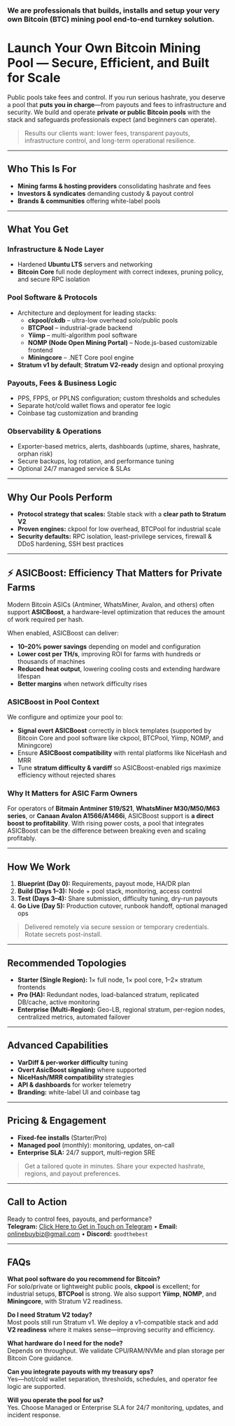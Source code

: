 ### We are professionals that builds, installs and setup your very own Bitcoin (BTC) mining pool end-to-end turnkey solution.
# Launch Your Own Bitcoin Mining Pool — Secure, Efficient, and Built for Scale

Public pools take fees and control. If you run serious hashrate, you deserve a pool that **puts you in charge**—from payouts and fees to infrastructure and security. We build and operate **private or public Bitcoin pools** with the stack and safeguards professionals expect (and beginners can operate).

> Results our clients want: lower fees, transparent payouts, infrastructure control, and long-term operational resilience.

---

## Who This Is For
- **Mining farms & hosting providers** consolidating hashrate and fees  
- **Investors & syndicates** demanding custody & payout control  
- **Brands & communities** offering white-label pools

---

## What You Get
### Infrastructure & Node Layer
- Hardened **Ubuntu LTS** servers and networking  
- **Bitcoin Core** full node deployment with correct indexes, pruning policy, and secure RPC isolation  

### Pool Software & Protocols
- Architecture and deployment for leading stacks:  
  - **ckpool/ckdb** – ultra-low overhead solo/public pools  
  - **BTCPool** – industrial-grade backend  
  - **Yiimp** – multi-algorithm pool software  
  - **NOMP (Node Open Mining Portal)** – Node.js-based customizable frontend  
  - **Miningcore** – .NET Core pool engine  
- **Stratum v1 by default**; **Stratum V2-ready** design and optional proxying  

### Payouts, Fees & Business Logic
- PPS, FPPS, or PPLNS configuration; custom thresholds and schedules  
- Separate hot/cold wallet flows and operator fee logic  
- Coinbase tag customization and branding  

### Observability & Operations
- Exporter-based metrics, alerts, dashboards (uptime, shares, hashrate, orphan risk)  
- Secure backups, log rotation, and performance tuning  
- Optional 24/7 managed service & SLAs  

---

## Why Our Pools Perform
- **Protocol strategy that scales:** Stable stack with a **clear path to Stratum V2**  
- **Proven engines:** ckpool for low overhead, BTCPool for industrial scale  
- **Security defaults:** RPC isolation, least-privilege services, firewall & DDoS hardening, SSH best practices  

---

## ⚡ ASICBoost: Efficiency That Matters for Private Farms

Modern Bitcoin ASICs (Antminer, WhatsMiner, Avalon, and others) often support **ASICBoost**, a hardware-level optimization that reduces the amount of work required per hash.  

When enabled, ASICBoost can deliver:  
- **10–20% power savings** depending on model and configuration  
- **Lower cost per TH/s**, improving ROI for farms with hundreds or thousands of machines  
- **Reduced heat output**, lowering cooling costs and extending hardware lifespan  
- **Better margins** when network difficulty rises  

### ASICBoost in Pool Context
We configure and optimize your pool to:  
- **Signal overt ASICBoost** correctly in block templates (supported by Bitcoin Core and pool software like ckpool, BTCPool, Yiimp, NOMP, and Miningcore)  
- Ensure **ASICBoost compatibility** with rental platforms like NiceHash and MRR  
- Tune **stratum difficulty & vardiff** so ASICBoost-enabled rigs maximize efficiency without rejected shares  

### Why It Matters for ASIC Farm Owners
For operators of **Bitmain Antminer S19/S21**, **WhatsMiner M30/M50/M63 series**, or **Canaan Avalon A1566/A1466i**, ASICBoost support is **a direct boost to profitability**. With rising power costs, a pool that integrates ASICBoost can be the difference between breaking even and scaling profitably.  

---

## How We Work
1. **Blueprint (Day 0):** Requirements, payout mode, HA/DR plan  
2. **Build (Days 1–3):** Node + pool stack, monitoring, access control  
3. **Test (Days 3–4):** Share submission, difficulty tuning, dry-run payouts  
4. **Go Live (Day 5):** Production cutover, runbook handoff, optional managed ops  

> Delivered remotely via secure session or temporary credentials. Rotate secrets post-install.

---

## Recommended Topologies
- **Starter (Single Region):** 1× full node, 1× pool core, 1–2× stratum frontends  
- **Pro (HA):** Redundant nodes, load-balanced stratum, replicated DB/cache, active monitoring  
- **Enterprise (Multi-Region):** Geo-LB, regional stratum, per-region nodes, centralized metrics, automated failover  

---

## Advanced Capabilities
- **VarDiff & per-worker difficulty** tuning  
- **Overt AsicBoost signaling** where supported  
- **NiceHash/MRR compatibility** strategies  
- **API & dashboards** for worker telemetry  
- **Branding:** white-label UI and coinbase tag  

---

## Pricing & Engagement
- **Fixed-fee installs** (Starter/Pro)  
- **Managed pool** (monthly): monitoring, updates, on-call  
- **Enterprise SLA:** 24/7 support, multi-region SRE  

> Get a tailored quote in minutes. Share your expected hashrate, regions, and payout preferences.

---

## Call to Action
Ready to control fees, payouts, and performance?  
**Telegram:** [Click Here to Get in Touch on Telegram](https://t.me/goodthebest) • **Email:** onlinebuybiz@gmail.com • **Discord:** `goodthebest`

---

## FAQs

**What pool software do you recommend for Bitcoin?**  
For solo/private or lightweight public pools, **ckpool** is excellent; for industrial setups, **BTCPool** is strong. We also support **Yiimp**, **NOMP**, and **Miningcore**, with Stratum V2 readiness.  

**Do I need Stratum V2 today?**  
Most pools still run Stratum v1. We deploy a v1-compatible stack and add **V2 readiness** where it makes sense—improving security and efficiency.  

**What hardware do I need for the node?**  
Depends on throughput. We validate CPU/RAM/NVMe and plan storage per Bitcoin Core guidance.  

**Can you integrate payouts with my treasury ops?**  
Yes—hot/cold wallet separation, thresholds, schedules, and operator fee logic are supported.  

**Will you operate the pool for us?**  
Yes. Choose Managed or Enterprise SLA for 24/7 monitoring, updates, and incident response.  
